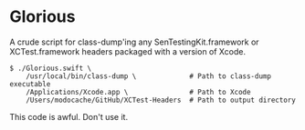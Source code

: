 # Glorious

A crude script for class-dump'ing any SenTestingKit.framework or
XCTest.framework headers packaged with a version of Xcode.

```
$ ./Glorious.swift \
    /usr/local/bin/class-dump \             # Path to class-dump executable
    /Applications/Xcode.app \               # Path to Xcode
    /Users/modocache/GitHub/XCTest-Headers  # Path to output directory
```

This code is awful. Don't use it.

